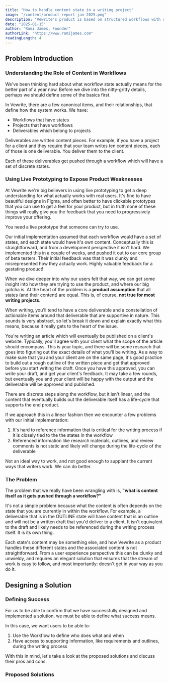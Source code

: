 ```yaml
---
title: "How to handle content state in a writing project"
image: "/content/product-report-jan-2025.png"
description: "Vewrite's product is based on structured workflows with discrete content states. Let's look at how that impacts how we design the product."
date: "2025-01-15"
author: "Rami James, Founder"
authorLink: "https://www.ramijames.com"
readingLength: 4
---
```


## Problem Introduction

### Understanding the Role of Content in Workflows

We've been thinking hard about what workflow state actually means for the better part of a year now. Before we dive into the nitty-gritty details, perhaps we should define some of the basics first.

In Vewrite, there are a few canonical items, and their relationships, that define how the system works. We have:

- Workflows that have states
- Projects that have workflows
- Deliverables which belong to projects

Deliverables are written content pieces. For example, if you have a project for a client and they require that your team writes ten content pieces, each of those is one deliverable. You deliver them to the client.

Each of these deliverables get pushed through a workflow which will have a set of discrete states.

### Using Live Prototyping to Expose Product Weaknesses

At Vewrite we're big believers in using live prototyping to get a deep understanding for what actually works with real users. It's fine to have beautiful designs in Figma, and often better to have clickable prototypes that you can use to get a feel for your product, but in truth none of these things will really give you the feedback that you need to progressively improve your offering. 

You need a live prototype that someone can try to use.

Our initial implementation assumed that each workflow would have a set of states, and each state would have it's own content. Conceptually this is straightforward, and from a development perspective it isn't hard. We implemented this in a couple of weeks, and pushed it out to our core group of beta testers. Their initial feedback was that it was clunky and misrepresented how they actually work. Highly valuable feedback for a gestating product!

When we dive deeper into why our users felt that way, we can get some insight into how they are trying to use the product, and where our big gotcha is. At the heart of the problem is a **product assumption** that all states (and their content) are equal. This is, of course, **not true for most writing projects**.

When writing, you'll tend to have a core deliverable and a constellation of actionable items around that deliverable that are supportive in nature. This sounds is very abstract, so let's break it down and explain exactly what this means, because it really gets to the heart of the issue.

You're writing an article which will eventually be published on a client's website. Typically, you'll agree with your client what the scope of the article should encompass. This is your topic, and there will be some research that goes into figuring out the exact details of what you'll be writing. As a way to make sure that you and your client are on the same page, it's good practice to build out a rough outline of the written piece and get that approved before you start writing the draft. Once you have this approved, you can write your draft, and get your client's feedback. It may take a few rounds, but eventually you and your client will be happy with the output and the deliverable will be approved and published.

There are discrete steps along the workflow, but it isn't linear, and the content that eventually builds out the deliverable itself has a life-cycle that supports the end product.

If we approach this in a linear fashion then we encounter a few problems with our initial implementation:

1. It's hard to reference information that is critical for the writing process if it is closely tied to the the states in the workflow
2. Referenced information like research materials, outlines, and review comments is not static and likely will change during the life-cycle of the deliverable

Not an ideal way to work, and not good enough to supplant the current ways that writers work. We can do better.

### The Problem

The problem that we really have been wrangling with is, **"what is content itself as it gets pushed through a workflow?"**

It's not a simple problem because what the content is often depends on the state that you are currently in within the workflow. For example, a deliverable that is in the OUTLINE state will have content that is an outline and will not be a written draft that you'd deliver to a client. It isn't equivalent to the draft and likely needs to be referenced during the writing process itself. It is its own thing.

Each state's content may be something else, and how Vewrite as a product handles these different states and the associated content is not straightforward. From a user experience perspective this can be clunky and unwieldy, and requires an elegant solution that ensures that the stream of work is easy to follow, and most importantly: doesn't get in your way as you do it.

## Designing a Solution

### Defining Success

For us to be able to confirm that we have successfully designed and implemented a solution, we must be able to define what success means.

In this case, we want users to be able to:

1. Use the Workflow to define who does what and when
2. Have access to supporting information, like requirements and outlines, during the writing process

With this in mind, let's take a look at the proposed solutions and discuss their pros and cons.

### Proposed Solutions

